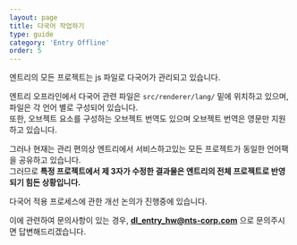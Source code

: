 ```yaml
---
layout: page
title: 다국어 작업하기
type: guide
category: 'Entry Offline'
order: 5
---
```


엔트리의 모든 프로젝트는 js 파일로 다국어가 관리되고 있습니다.

엔트리 오프라인에서 다국어 관련 파일은 `src/renderer/lang/` 밑에 위치하고 있으며, 파일은 각 언어 별로 구성되어 있습니다.  
또한, 오브젝트 요소를 구성하는 오브젝트 번역도 있으며 오브젝트 번역은 영문만 지원하고 있습니다.

그러나 현재는 관리 편의상 엔트리에서 서비스하고있는 모든 프로젝트가 동일한 언어팩을 공유하고 있습니다.  
그러므로 **특정 프로젝트에서 제 3자가 수정한 결과물은 엔트리의 전체 프로젝트로 반영되기 힘든 상황입니다.**

다국어 적용 프로세스에 관한 개선 논의가 진행중에 있습니다.

이에 관련하여 문의사항이 있는 경우, **dl_entry_hw@nts-corp.com** 으로 문의주시면 답변해드리겠습니다.